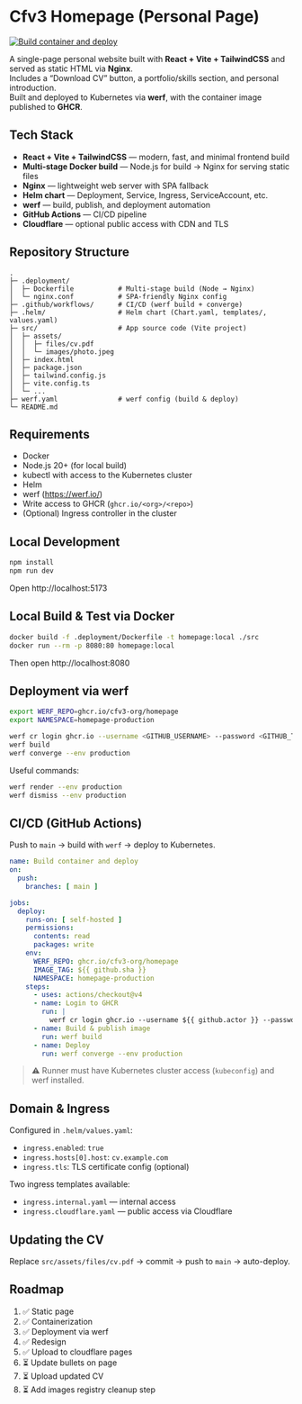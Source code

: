 # Cfv3 Homepage (Personal Page)

[![Build container and deploy](https://github.com/cfv3-org/homepage/actions/workflows/deploy.yaml/badge.svg)](https://github.com/cfv3-org/homepage/actions/workflows/deploy.yaml)

A single-page personal website built with **React + Vite + TailwindCSS** and served as static HTML via **Nginx**.  
Includes a “Download CV” button, a portfolio/skills section, and personal introduction.  
Built and deployed to Kubernetes via **werf**, with the container image published to **GHCR**.

## Tech Stack

- **React + Vite + TailwindCSS** — modern, fast, and minimal frontend build
- **Multi-stage Docker build** — Node.js for build → Nginx for serving static files
- **Nginx** — lightweight web server with SPA fallback
- **Helm chart** — Deployment, Service, Ingress, ServiceAccount, etc.
- **werf** — build, publish, and deployment automation
- **GitHub Actions** — CI/CD pipeline
- **Cloudflare** — optional public access with CDN and TLS

## Repository Structure

```
.
├─ .deployment/
│  ├─ Dockerfile           # Multi-stage build (Node → Nginx)
│  └─ nginx.conf           # SPA-friendly Nginx config
├─ .github/workflows/      # CI/CD (werf build + converge)
├─ .helm/                  # Helm chart (Chart.yaml, templates/, values.yaml)
├─ src/                    # App source code (Vite project)
│  ├─ assets/
│  │  ├─ files/cv.pdf
│  │  └─ images/photo.jpeg
│  ├─ index.html
│  ├─ package.json
│  ├─ tailwind.config.js
│  ├─ vite.config.ts
│  └─ ...
├─ werf.yaml               # werf config (build & deploy)
└─ README.md
```

## Requirements

- Docker
- Node.js 20+ (for local build)
- kubectl with access to the Kubernetes cluster
- Helm
- werf (https://werf.io/)
- Write access to GHCR (`ghcr.io/<org>/<repo>`)
- (Optional) Ingress controller in the cluster

## Local Development

```bash
npm install
npm run dev
```

Open http://localhost:5173

## Local Build & Test via Docker

```bash
docker build -f .deployment/Dockerfile -t homepage:local ./src
docker run --rm -p 8080:80 homepage:local
```
Then open http://localhost:8080

## Deployment via werf

```bash
export WERF_REPO=ghcr.io/cfv3-org/homepage
export NAMESPACE=homepage-production

werf cr login ghcr.io --username <GITHUB_USERNAME> --password <GITHUB_TOKEN>
werf build
werf converge --env production
```

Useful commands:
```bash
werf render --env production
werf dismiss --env production
```

## CI/CD (GitHub Actions)

Push to `main` → build with `werf` → deploy to Kubernetes.

```yaml
name: Build container and deploy
on:
  push:
    branches: [ main ]

jobs:
  deploy:
    runs-on: [ self-hosted ]
    permissions:
      contents: read
      packages: write
    env:
      WERF_REPO: ghcr.io/cfv3-org/homepage
      IMAGE_TAG: ${{ github.sha }}
      NAMESPACE: homepage-production
    steps:
      - uses: actions/checkout@v4
      - name: Login to GHCR
        run: |
          werf cr login ghcr.io --username ${{ github.actor }} --password ${{ secrets.GITHUB_TOKEN }}
      - name: Build & publish image
        run: werf build
      - name: Deploy
        run: werf converge --env production
```

> ⚠️ Runner must have Kubernetes cluster access (`kubeconfig`) and werf installed.

## Domain & Ingress

Configured in `.helm/values.yaml`:
- `ingress.enabled`: `true`
- `ingress.hosts[0].host`: `cv.example.com`
- `ingress.tls`: TLS certificate config (optional)

Two ingress templates available:
- `ingress.internal.yaml` — internal access
- `ingress.cloudflare.yaml` — public access via Cloudflare

## Updating the CV

Replace `src/assets/files/cv.pdf` → commit → push to `main` → auto-deploy.

## Roadmap

1. ✅ Static page
2. ✅ Containerization
3. ✅ Deployment via werf
4. ✅ Redesign  
5. ✅ Upload to cloudflare pages  
6. ⏳ Update bullets on page
7. ⏳ Upload updated CV
8. ⏳ Add images registry cleanup step
